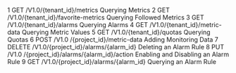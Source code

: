 1	GET /V1.0/{tenant_id}/metrics	Querying Metrics
2	GET /V1.0/{tenant_id}/favorite-metrics	Querying Followed Metrics
3	GET /V1.0/{tenant_id}/alarms	Querying Alarms
4	GET /V1.0/{tenant_id}/metric-data	Querying Metric Values
5	GET /V1.0/{tenant_id}/quotas	Querying Quotas
6	POST /V1.0 /{project_id}/metric-data	Adding Monitoring Data
7	DELETE /V1.0/{project_id}/alarms/{alarm_id}	Deleting an Alarm Rule
8	PUT /V1.0 /{project_id}/alarms/{alarm_id}/action	Enabling and Disabling an Alarm Rule
9	GET /V1.0/{project_id}/alarms/{alarm_id}	Querying an Alarm Rule
